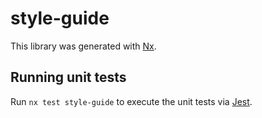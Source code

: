 # style-guide

This library was generated with [Nx](https://nx.dev).

## Running unit tests

Run `nx test style-guide` to execute the unit tests via [Jest](https://jestjs.io).
